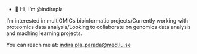 - 👋 Hi, I’m @indirapla

I’m interested in multiOMICs bioinformatic projects/Currently working with proteomics data analysis/Looking to collaborate on genomics data analysis and maching learning projects.

You can reach me at: indira.pla_parada@med.lu.se 

<!---
indirapla/indirapla is a ✨ special ✨ repository because its `README.md` (this file) appears on your GitHub profile.
You can click the Preview link to take a look at your changes.
--->
